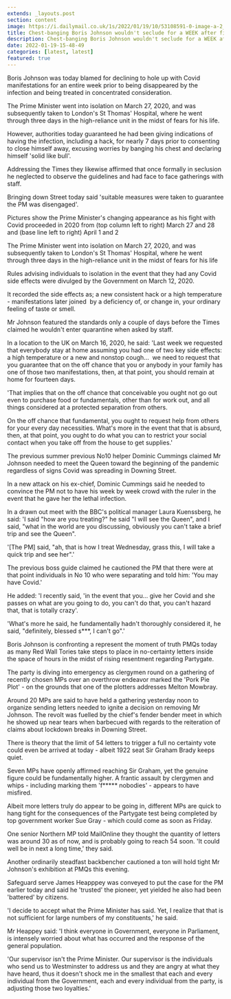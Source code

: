 ```yaml
---
extends: _layouts.post
section: content
image: https://i.dailymail.co.uk/1s/2022/01/19/10/53108591-0-image-a-2_1642586914205.jpg 
title: Chest-banging Boris Johnson wouldn't seclude for a WEEK after first showing Covid manifestations 
description: Chest-banging Boris Johnson wouldn't seclude for a WEEK after first showing Covid manifestations 
date: 2022-01-19-15-48-49 
categories: [latest, latest] 
featured: true 
--- 
```

Boris Johnson was today blamed for declining to hole up with Covid manifestations for an entire week prior to being disappeared by the infection and being treated in concentrated consideration.

The Prime Minister went into isolation on March 27, 2020, and was subsequently taken to London's St Thomas' Hospital, where he went through three days in the high-reliance unit in the midst of fears for his life.

However, authorities today guaranteed he had been giving indications of having the infection, including a hack, for nearly 7 days prior to consenting to close himself away, excusing worries by banging his chest and declaring himself 'solid like bull'.

Addressing the Times they likewise affirmed that once formally in seclusion he neglected to observe the guidelines and had face to face gatherings with staff.

Bringing down Street today said 'suitable measures were taken to guarantee the PM was disengaged'.

Pictures show the Prime Minister's changing appearance as his fight with Covid proceeded in 2020 from (top column left to right) March 27 and 28 and (base line left to right) April 1 and 2

The Prime Minister went into isolation on March 27, 2020, and was subsequently taken to London's St Thomas' Hospital, where he went through three days in the high-reliance unit in the midst of fears for his life

Rules advising individuals to isolation in the event that they had any Covid side effects were divulged by the Government on March 12, 2020.

It recorded the side effects as; a new consistent hack or a high temperature - manifestations later joined  by a deficiency of, or change in, your ordinary feeling of taste or smell.

Mr Johnson featured the standards only a couple of days before the Times claimed he wouldn't enter quarantine when asked by staff.

In a location to the UK on March 16, 2020, he said: 'Last week we requested that everybody stay at home assuming you had one of two key side effects: a high temperature or a new and nonstop cough...  we need to request that you guarantee that on the off chance that you or anybody in your family has one of those two manifestations, then, at that point, you should remain at home for fourteen days.

'That implies that on the off chance that conceivable you ought not go out even to purchase food or fundamentals, other than for work out, and all things considered at a protected separation from others.

On the off chance that fundamental, you ought to request help from others for your every day necessities. What's more in the event that that is absurd, then, at that point, you ought to do what you can to restrict your social contact when you take off from the house to get supplies.'

The previous summer previous No10 helper Dominic Cummings claimed Mr Johnson needed to meet the Queen toward the beginning of the pandemic regardless of signs Covid was spreading in Downing Street.

In a new attack on his ex-chief, Dominic Cummings said he needed to convince the PM not to have his week by week crowd with the ruler in the event that he gave her the lethal infection.

In a drawn out meet with the BBC's political manager Laura Kuenssberg, he said: 'I said "how are you treating?" he said "I will see the Queen", and I said, "what in the world are you discussing, obviously you can't take a brief trip and see the Queen".

'[The PM] said, "ah, that is how I treat Wednesday, grass this, I will take a quick trip and see her".'

The previous boss guide claimed he cautioned the PM that there were at that point individuals in No 10 who were separating and told him: 'You may have Covid.'

He added: 'I recently said, 'in the event that you... give her Covid and she passes on what are you going to do, you can't do that, you can't hazard that, that is totally crazy'.

'What's more he said, he fundamentally hadn't thoroughly considered it, he said, "definitely, blessed s***, I can't go".'

Boris Johnson is confronting a represent the moment of truth PMQs today as many Red Wall Tories take steps to place in no-certainty letters inside the space of hours in the midst of rising resentment regarding Partygate.

The party is diving into emergency as clergymen round on a gathering of recently chosen MPs over an overthrow endeavor marked the 'Pork Pie Plot' - on the grounds that one of the plotters addresses Melton Mowbray.

Around 20 MPs are said to have held a gathering yesterday noon to organize sending letters needed to ignite a decision on removing Mr Johnson. The revolt was fuelled by the chief's fender bender meet in which he showed up near tears when barbecued with regards to the reiteration of claims about lockdown breaks in Downing Street.

There is theory that the limit of 54 letters to trigger a full no certainty vote could even be arrived at today - albeit 1922 seat Sir Graham Brady keeps quiet.

Seven MPs have openly affirmed reaching Sir Graham, yet the genuine figure could be fundamentally higher. A frantic assault by clergymen and whips - including marking them 'f***** nobodies' - appears to have misfired.

Albeit more letters truly do appear to be going in, different MPs are quick to hang tight for the consequences of the Partygate test being completed by top government worker Sue Gray - which could come as soon as Friday.

One senior Northern MP told MailOnline they thought the quantity of letters was around 30 as of now, and is probably going to reach 54 soon. 'It could well be in next a long time,' they said.

Another ordinarily steadfast backbencher cautioned a ton will hold tight Mr Johnson's exhibition at PMQs this evening.

Safeguard serve James Heapppey was conveyed to put the case for the PM earlier today and said he 'trusted' the pioneer, yet yielded he also had been 'battered' by citizens.

'I decide to accept what the Prime Minister has said. Yet, I realize that that is not sufficient for large numbers of my constituents,' he said.

Mr Heappey said: 'I think everyone in Government, everyone in Parliament, is intensely worried about what has occurred and the response of the general population.

'Our supervisor isn't the Prime Minister. Our supervisor is the individuals who send us to Westminster to address us and they are angry at what they have heard, thus it doesn't shock me in the smallest that each and every individual from the Government, each and every individual from the party, is adjusting those two loyalties.'